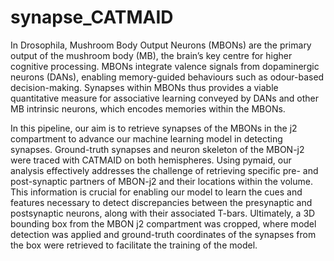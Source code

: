 # synapse_CATMAID
In Drosophila, Mushroom Body Output Neurons (MBONs) are the primary output of the mushroom body (MB), the brain’s key centre for higher cognitive processing. MBONs integrate valence signals from dopaminergic neurons (DANs), enabling memory-guided behaviours such as odour-based decision-making. Synapses within MBONs thus provides a viable quantitative measure for associative learning conveyed by DANs and other MB intrinsic neurons, which encodes memories within the MBONs.

In this pipeline, our aim is to retrieve synapses of the MBONs in the j2 compartment to advance our machine learning model in detecting synapses. Ground-truth synapses and neuron skeleton of the MBON-j2 were traced with CATMAID on both hemispheres. Using pymaid, our analysis effectively addresses the challenge of retrieving specific pre- and post-synaptic partners of MBON-j2 and their locations within the volume. This information is crucial for enabling our model to learn the cues and features necessary to detect discrepancies between the presynaptic and postsynaptic neurons, along with their associated T-bars. Ultimately, a 3D bounding box from the MBON j2 compartment was cropped, where model detection was applied and ground-truth coordinates of the synapses from the box were retrieved to facilitate the training of the model. 

